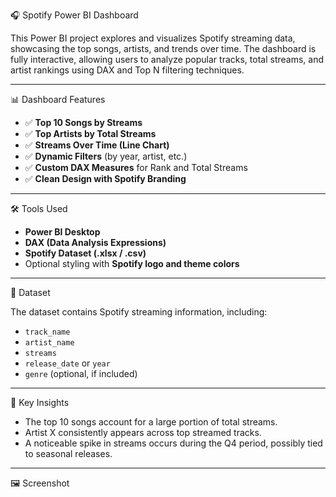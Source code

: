  🎧 Spotify Power BI Dashboard

This Power BI project explores and visualizes Spotify streaming data, showcasing the top songs, artists, and trends over time. The dashboard is fully interactive, allowing users to analyze popular tracks, total streams, and artist rankings using DAX and Top N filtering techniques.

---

 📊 Dashboard Features

- ✅ **Top 10 Songs by Streams**
- ✅ **Top Artists by Total Streams**
- ✅ **Streams Over Time (Line Chart)**
- ✅ **Dynamic Filters** (by year, artist, etc.)
- ✅ **Custom DAX Measures** for Rank and Total Streams
- ✅ **Clean Design with Spotify Branding**

---

 🛠️ Tools Used

- **Power BI Desktop**
- **DAX (Data Analysis Expressions)**
- **Spotify Dataset (.xlsx / .csv)**
- Optional styling with **Spotify logo and theme colors**

---

 📂 Dataset

The dataset contains Spotify streaming information, including:

- `track_name`
- `artist_name`
- `streams`
- `release_date` or `year`
- `genre` (optional, if included)

---

 🧠 Key Insights

- The top 10 songs account for a large portion of total streams.
- Artist X consistently appears across top streamed tracks.
- A noticeable spike in streams occurs during the Q4 period, possibly tied to seasonal releases.

---

 🖼️ Screenshot

